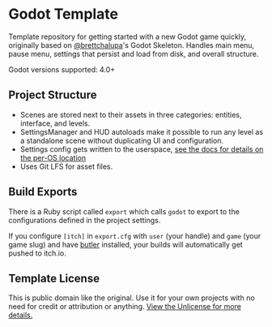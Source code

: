 # Godot Template

Template repository for getting started with a new Godot game quickly, originally based on [@brettchalupa](https://www.github.com/brettchalupa)'s Godot Skeleton. Handles main menu, pause menu, settings that persist and load from disk, and overall structure.

Godot versions supported: 4.0+


## Project Structure

- Scenes are stored next to their assets in three categories: entities,
  interface, and levels.
- SettingsManager and HUD autoloads make it possible to run any level as a standalone scene without duplicating UI and configuration.
- Settings config gets written to the userspace, [see the docs for details on the per-OS location](https://docs.godotengine.org/en/stable/tutorials/io/data_paths.html#accessing-persistent-user-data-user)
- Uses Git LFS for asset files.


## Build Exports

There is a Ruby script called `export` which calls `godot` to export to the configurations defined in the project settings.

If you configure `[itch]` in `export.cfg` with `user` (your handle) and `game` (your game slug) and have [butler](https://itch.io/docs/butler/) installed, your builds will automatically get pushed to itch.io.


## Template License

This is public domain like the original. Use it for your own projects with no need for credit or attribution or anything. [View the Unlicense for more details.](https://unlicense.org/)
